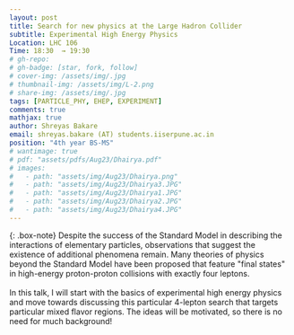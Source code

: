 ```yaml
---
layout: post
title: Search for new physics at the Large Hadron Collider
subtitle: Experimental High Energy Physics
Location: LHC 106
Time: 18:30  → 19:30
# gh-repo:
# gh-badge: [star, fork, follow]
# cover-img: /assets/img/.jpg
# thumbnail-img: /assets/img/L-2.png
# share-img: /assets/img/.jpg
tags: [PARTICLE_PHY, EHEP, EXPERIMENT]
comments: true
mathjax: true
author: Shreyas Bakare
email: shreyas.bakare (AT) students.iiserpune.ac.in
position: "4th year BS-MS"
# wantimage: true
# pdf: "assets/pdfs/Aug23/Dhairya.pdf"
# images:
#   - path: "assets/img/Aug23/Dhairya.png"
#   - path: "assets/img/Aug23/Dhairya3.JPG"
#   - path: "assets/img/Aug23/Dhairya1.JPG"
#   - path: "assets/img/Aug23/Dhairya2.JPG"
#   - path: "assets/img/Aug23/Dhairya4.JPG"
---
```

{: .box-note}
Despite the success of the Standard Model in describing the interactions of elementary particles, observations that suggest the existence of additional phenomena remain. Many theories of physics beyond the Standard Model have been proposed that feature "final states" in high-energy proton-proton collisions with exactly four leptons.
\
\
In this talk, I will start with the basics of experimental high energy physics and move towards discussing this particular 4-lepton search that targets particular mixed flavor regions. The ideas will be motivated, so there is no need for much background!